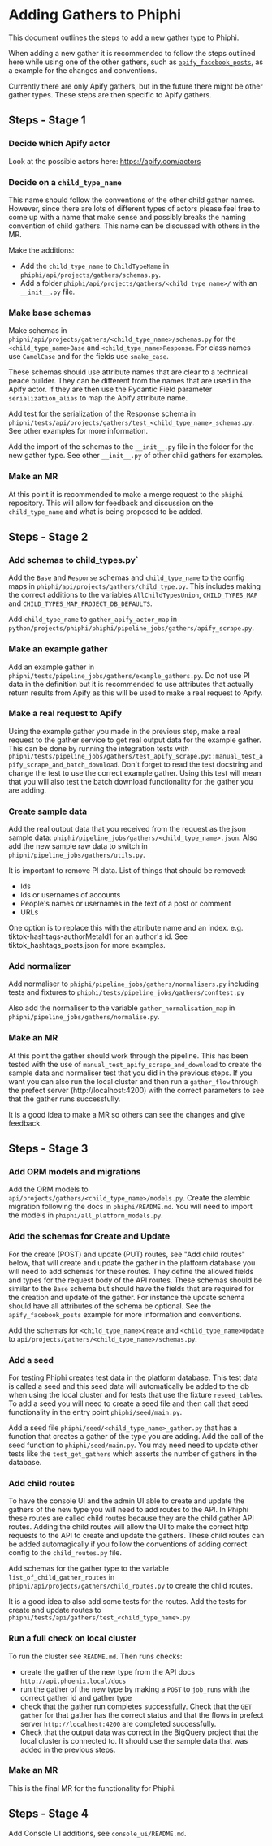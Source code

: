 # Adding Gathers to Phiphi

This document outlines the steps to add a new gather type to Phiphi.

When adding a new gather it is recommended to follow the steps outlined here while using one of the
other gathers, such as
[`apify_facebook_posts`](python/projects/phiphi/phiphi/api/projects/gathers/apify_facebook_posts/),
as a example for the changes and conventions.

Currently there are only Apify gathers, but in the future there might be other gather types. These
steps are then specific to Apify gathers.

## Steps - Stage 1

### Decide which Apify actor

Look at the possible actors here: https://apify.com/actors

### Decide on a `child_type_name`

This name should follow the conventions of the other child gather names. However, since there are
lots of different types of actors please feel free to come up with a name that make sense and
possibly breaks the naming convention of child gathers. This name can be discussed with others in
the MR.

Make the additions:
- Add the `child_type_name` to `ChildTypeName` in `phiphi/api/projects/gathers/schemas.py`.
- Add a folder `phiphi/api/projects/gathers/<child_type_name>/` with an `__init__.py` file.

### Make base schemas

Make schemas in `phiphi/api/projects/gathers/<child_type_name>/schemas.py` for the
`<child_type_name>Base` and `<child_type_name>Response`. For class names use `CamelCase` and
for the fields use `snake_case`.

These schemas should use attribute names that are clear to a technical peace builder. They can be
different from the names that are used in the Apify actor. If they are then use the Pydantic Field
parameter `serialization_alias` to map the Apify attribute name.

Add test for the serialization of the Response schema in
`phiphi/tests/api/projects/gathers/test_<child_type_name>_schemas.py`. See other examples for more
information.

Add the import of the schemas to the `__init__.py` file in the folder for the new gather type. See
other `__init__.py` of other child gathers for examples.

### Make an MR

At this point it is recommended to make a merge request to the `phiphi` repository. This will allow
for feedback and discussion on the `child_type_name` and what is being proposed to be added.

## Steps - Stage 2

### Add schemas to child_types.py`

Add the `Base` and `Response` schemas and `child_type_name` to the config maps in
`phiphi/api/projects/gathers/child_type.py`. This includes making the correct additions to
the variables `AllChildTypesUnion`, `CHILD_TYPES_MAP` and `CHILD_TYPES_MAP_PROJECT_DB_DEFAULTS`.

Add `child_type_name` to `gather_apify_actor_map` in
`python/projects/phiphi/phiphi/pipeline_jobs/gathers/apify_scrape.py`.

### Make an example gather

Add an example gather in `phiphi/tests/pipeline_jobs/gathers/example_gathers.py`. Do not use PI
data in the definition but it is recommended to use attributes that actually return results from
Apify as this will be used to make a real request to Apify.

### Make a real request to Apify

Using the example gather you made in the previous step, make a real request to the gather service to
get real output data for the example gather. This can be done by running the integration tests with
`phiphi/tests/pipeline_jobs/gathers/test_apify_scrape.py::manual_test_apify_scrape_and_batch_download`.
Don't forget to read the test docstring and change the test to use the correct example gather.
Using this test will mean that you will also test the batch download functionality for the gather
you are adding.

### Create sample data

Add the real output data that you received from the request as the json sample data:
`phiphi/pipeline_jobs/gathers/<child_type_name>.json`. Also add the new sample raw data to switch
in `phiphi/pipeline_jobs/gathers/utils.py`.

It is important to remove PI data. List of things that should be removed:
- Ids
- Ids or usernames of accounts
- People's names or usernames in the text of a post or comment
- URLs

One option is to replace this with the attribute name and an index. e.g.
tiktok-hashtags-authorMetaId1 for an author's id. See tiktok_hashtags_posts.json for more
examples.

### Add normalizer

Add normaliser to `phiphi/pipeline_jobs/gathers/normalisers.py` including tests and fixtures to
`phiphi/tests/pipeline_jobs/gathers/conftest.py`

Also add the normaliser to the variable `gather_normalisation_map` in
`phiphi/pipeline_jobs/gathers/normalise.py`.

### Make an MR

At this point the gather should work through the pipeline. This has been tested with the use of
`manual_test_apify_scrape_and_download` to create the sample data and normaliser test that you did
in the previous steps. If you want you can also run the local cluster and then run a `gather_flow`
through the prefect server (http://localhost:4200) with the correct parameters to see that the
gather runs successfully.

It is a good idea to make a MR so others can see the changes and give feedback.

## Steps - Stage 3

### Add ORM models and migrations

Add the ORM models to `api/projects/gathers/<child_type_name>/models.py`. Create the alembic
migration following the docs in `phiphi/README.md`. You will need to import the models in
`phiphi/all_platform_models.py`.

### Add the schemas for Create and Update

For the create (POST) and update (PUT) routes, see "Add child routes" below, that will create and
update the gather in the platform database you will need to add schemas for these routes. They
define the allowed fields and types for the request body of the API routes. These schemas should be
similar to the `Base` schema but should have the fields that are required for the creation and
update of the gather. For instance the update schema should have all attributes of the schema be
optional. See the `apify_facebook_posts` example for more information and conventions.

Add the schemas for `<child_type_name>Create` and `<child_type_name>Update` to
`api/projects/gathers/<child_type_name>/schemas.py`.

### Add a seed

For testing Phiphi creates test data in the platform database. This test data is called a seed and
this seed data will automatically be added to the db when using the local cluster and for tests
that use the fixture `reseed_tables`. To add a seed you will need to create a seed file and then
call that seed functionality in the entry point `phiphi/seed/main.py`.

Add a seed file `phiphi/seed/<child_type_name>_gather.py` that has a function that creates a gather
of the type you are adding. Add the call of the seed function to `phiphi/seed/main.py`. You may
need need to update other tests like the `test_get_gathers` which asserts the number of gathers in
the database.

### Add child routes

To have the console UI and the admin UI able to create and update the gathers of the new type
you will need to add routes to the API. In Phiphi these routes are called child routes because they
are the child gather API routes. Adding the child routes will allow the UI to make the correct http
requests to the API to create and update the gathers. These child routes can be added automagically
if you follow the conventions of adding correct config to the `child_routes.py` file.

Add schemas for the gather type to the variable `list_of_child_gather_routes` in
`phiphi/api/projects/gathers/child_routes.py` to create the child routes.

It is a good idea to also add some tests for the routes. Add the tests for create and update routes
to `phiphi/tests/api/gathers/test_<child_type_name>.py`

### Run a full check on local cluster

To run the cluster see `README.md`. Then runs checks:
- create the gather of the new type from the API docs `http://api.phoenix.local/docs`
- run the gather of the new type by making a `POST` to `job_runs` with the correct gather id and
  gather type
- check that the gather run completes successfully. Check that the `GET` `gather` for that
  gather has the correct status and that the flows in prefect server `http://localhost:4200` are
  completed successfully.
- Check that the output data was correct in the BigQuery project that the local cluster is connected
  to. It should use the sample data that was added in the previous steps.

### Make an MR

This is the final MR for the functionality for Phiphi.

## Steps - Stage 4

Add Console UI additions, see `console_ui/README.md`.
